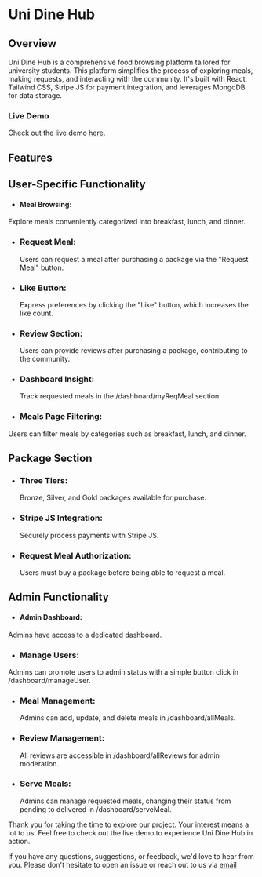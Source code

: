 # Uni Dine Hub

## Overview
Uni Dine Hub is a comprehensive food browsing platform tailored for university students. This platform simplifies the process of exploring meals, making requests, and interacting with the community. It's built with React, Tailwind CSS, Stripe JS for payment integration, and leverages MongoDB for data storage.


### Live Demo
Check out the live demo [here](https://uni-dine-hub.web.app).


## Features

## User-Specific Functionality
* #### Meal Browsing:
Explore meals conveniently categorized into breakfast, lunch, and dinner.
* ### Request Meal:
  Users can request a meal after purchasing a package via the "Request Meal" button.
* ### Like Button:
   Express preferences by clicking the "Like" button, which increases the like count.
* ### Review Section:
  Users can provide reviews after purchasing a package, contributing to the community.
* ### Dashboard Insight:
  Track requested meals in the /dashboard/myReqMeal section.

* ### Meals Page Filtering: 
 Users can filter meals by categories such as breakfast, lunch, and dinner.

## Package Section
* ### Three Tiers:
  Bronze, Silver, and Gold packages available for purchase.
* ### Stripe JS Integration:
  Securely process payments with Stripe JS.
* ### Request Meal Authorization:
  Users must buy a package before being able to request a meal.

## Admin Functionality
* #### Admin Dashboard:
Admins have access to a dedicated dashboard.
* ### Manage Users:
Admins can promote users to admin status with a simple button click in /dashboard/manageUser.
* ### Meal Management:
   Admins can add, update, and delete meals in /dashboard/allMeals.
* ### Review Management:
  All reviews are accessible in /dashboard/allReviews for admin moderation.
* ### Serve Meals:
  Admins can manage requested meals, changing their status from pending to delivered in /dashboard/serveMeal.

Thank you for taking the time to explore our project. Your interest means a lot to us. Feel free to check out the live demo to experience Uni Dine Hub in action.

If you have any questions, suggestions, or feedback, we'd love to hear from you. Please don't hesitate to open an issue or reach out to us via [email](jahidsarkar2121@gmail.com)
